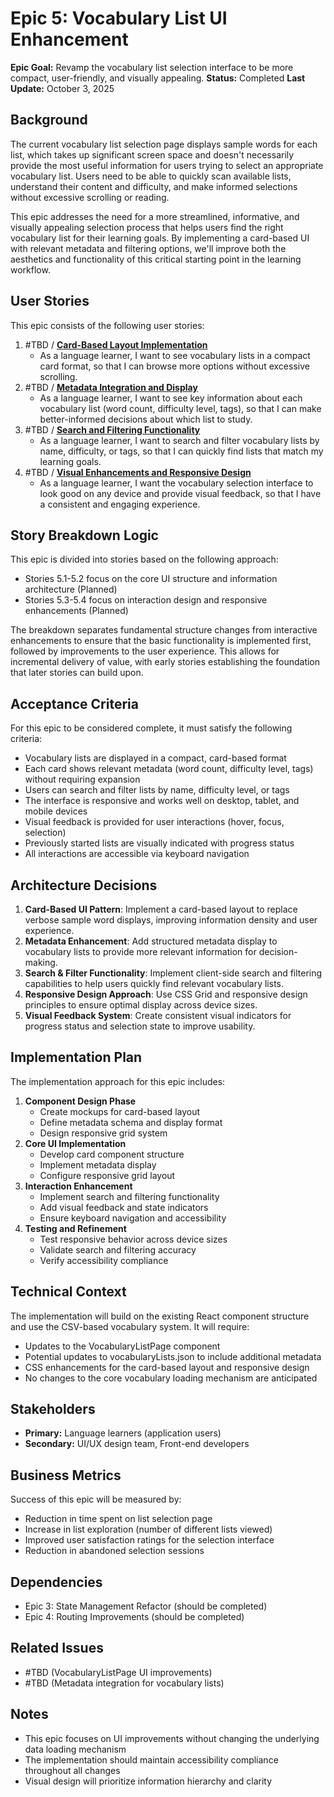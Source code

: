 # Epic 5: Vocabulary List UI Enhancement

**Epic Goal:** Revamp the vocabulary list selection interface to be more compact, user-friendly, and visually appealing.
**Status:** Completed
**Last Update:** October 3, 2025

## Background

The current vocabulary list selection page displays sample words for each list, which takes up significant screen space and doesn't necessarily provide the most useful information for users trying to select an appropriate vocabulary list. Users need to be able to quickly scan available lists, understand their content and difficulty, and make informed selections without excessive scrolling or reading.

This epic addresses the need for a more streamlined, informative, and visually appealing selection process that helps users find the right vocabulary list for their learning goals. By implementing a card-based UI with relevant metadata and filtering options, we'll improve both the aesthetics and functionality of this critical starting point in the learning workflow.

## User Stories

This epic consists of the following user stories:

1. #TBD / [**Card-Based Layout Implementation**](./story-5-1-card-based-layout-implementation.md)
   - As a language learner, I want to see vocabulary lists in a compact card format, so that I can browse more options without excessive scrolling.
2. #TBD / [**Metadata Integration and Display**](./story-5-2-metadata-integration-display.md)
   - As a language learner, I want to see key information about each vocabulary list (word count, difficulty level, tags), so that I can make better-informed decisions about which list to study.
3. #TBD / [**Search and Filtering Functionality**](./story-5-3-search-filtering-functionality.md)
   - As a language learner, I want to search and filter vocabulary lists by name, difficulty, or tags, so that I can quickly find lists that match my learning goals.
4. #TBD / [**Visual Enhancements and Responsive Design**](./story-5-4-visual-enhancements-responsive-design.md)
   - As a language learner, I want the vocabulary selection interface to look good on any device and provide visual feedback, so that I have a consistent and engaging experience.

## Story Breakdown Logic

This epic is divided into stories based on the following approach:

- Stories 5.1-5.2 focus on the core UI structure and information architecture (Planned)
- Stories 5.3-5.4 focus on interaction design and responsive enhancements (Planned)

The breakdown separates fundamental structure changes from interactive enhancements to ensure that the basic functionality is implemented first, followed by improvements to the user experience. This allows for incremental delivery of value, with early stories establishing the foundation that later stories can build upon.

## Acceptance Criteria

For this epic to be considered complete, it must satisfy the following criteria:

- Vocabulary lists are displayed in a compact, card-based format
- Each card shows relevant metadata (word count, difficulty level, tags) without requiring expansion
- Users can search and filter lists by name, difficulty level, or tags
- The interface is responsive and works well on desktop, tablet, and mobile devices
- Visual feedback is provided for user interactions (hover, focus, selection)
- Previously started lists are visually indicated with progress status
- All interactions are accessible via keyboard navigation

## Architecture Decisions

1. **Card-Based UI Pattern**: Implement a card-based layout to replace verbose sample word displays, improving information density and user experience.
2. **Metadata Enhancement**: Add structured metadata display to vocabulary lists to provide more relevant information for decision-making.
3. **Search & Filter Functionality**: Implement client-side search and filtering capabilities to help users quickly find relevant vocabulary lists.
4. **Responsive Design Approach**: Use CSS Grid and responsive design principles to ensure optimal display across device sizes.
5. **Visual Feedback System**: Create consistent visual indicators for progress status and selection state to improve usability.

## Implementation Plan

The implementation approach for this epic includes:

1. **Component Design Phase**
   - Create mockups for card-based layout
   - Define metadata schema and display format
   - Design responsive grid system
2. **Core UI Implementation**
   - Develop card component structure
   - Implement metadata display
   - Configure responsive grid layout
3. **Interaction Enhancement**
   - Implement search and filtering functionality
   - Add visual feedback and state indicators
   - Ensure keyboard navigation and accessibility
4. **Testing and Refinement**
   - Test responsive behavior across device sizes
   - Validate search and filtering accuracy
   - Verify accessibility compliance

## Technical Context

The implementation will build on the existing React component structure and use the CSV-based vocabulary system. It will require:

- Updates to the VocabularyListPage component
- Potential updates to vocabularyLists.json to include additional metadata
- CSS enhancements for the card-based layout and responsive design
- No changes to the core vocabulary loading mechanism are anticipated

## Stakeholders

- **Primary:** Language learners (application users)
- **Secondary:** UI/UX design team, Front-end developers

## Business Metrics

Success of this epic will be measured by:

- Reduction in time spent on list selection page
- Increase in list exploration (number of different lists viewed)
- Improved user satisfaction ratings for the selection interface
- Reduction in abandoned selection sessions

## Dependencies

- Epic 3: State Management Refactor (should be completed)
- Epic 4: Routing Improvements (should be completed)

## Related Issues

- #TBD (VocabularyListPage UI improvements)
- #TBD (Metadata integration for vocabulary lists)

## Notes

- This epic focuses on UI improvements without changing the underlying data loading mechanism
- The implementation should maintain accessibility compliance throughout all changes
- Visual design will prioritize information hierarchy and clarity
